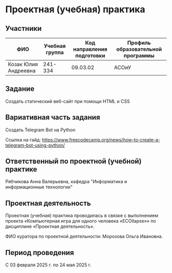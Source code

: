 # Проектная (учебная) практика

## Участники
| ФИО | Учебная группа | Код направления подготовки	| Профиль образовательной программы |
|-------------|-------------|-------------|-------------|
| Козак Юлия Андреевна | 241-334 | 09.03.02 | АСОиУ |

## Задание
Создать статический веб-сайт при помощи HTML и CSS

## Вариативная часть задания
Создать Telegram Bot на Python

Ссылка на гайд:
https://www.freecodecamp.org/news/how-to-create-a-telegram-bot-using-python/

## Ответственный по проектной (учебной) практике
Рябчикова Анна Валерьевна, кафедра "Информатика и информационные технологии" 

## Проектная деятельность
Проектная (учебная) практика проводилась в связке с выполнением проекта «Компьютерная игра для одного человека «ECOllapse»» по дисциплине «Проектная деятельность».

ФИО куратора по проектной деятельности: Морозова Ольга Ивановна.

## Период проведения
С 03 февраля 2025 г. по 24 мая 2025 г.
